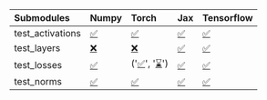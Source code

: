 | Submodules       | Numpy                                                                                                                           | Torch                                                                                                                                                                                                                                                                  | Jax                                                                                                                             | Tensorflow                                                                                                                      |
|:-----------------|:--------------------------------------------------------------------------------------------------------------------------------|:-----------------------------------------------------------------------------------------------------------------------------------------------------------------------------------------------------------------------------------------------------------------------|:--------------------------------------------------------------------------------------------------------------------------------|:--------------------------------------------------------------------------------------------------------------------------------|
| test_activations | <a href="https://github.com/unifyai/ivy/runs/8072290459?check_suite_focus=true" rel="noopener noreferrer" target="_blank">✅</a> | <a href="https://github.com/unifyai/ivy/runs/8072291213?check_suite_focus=true" rel="noopener noreferrer" target="_blank">✅</a>                                                                                                                                        | <a href="https://github.com/unifyai/ivy/runs/8072291851?check_suite_focus=true" rel="noopener noreferrer" target="_blank">✅</a> | <a href="https://github.com/unifyai/ivy/runs/8072292628?check_suite_focus=true" rel="noopener noreferrer" target="_blank">✅</a> |
| test_layers      | <a href="https://github.com/unifyai/ivy/runs/8072290681?check_suite_focus=true" rel="noopener noreferrer" target="_blank">❌</a> | <a href="https://github.com/unifyai/ivy/runs/8072291389?check_suite_focus=true" rel="noopener noreferrer" target="_blank">❌</a>                                                                                                                                        | <a href="https://github.com/unifyai/ivy/runs/8072292010?check_suite_focus=true" rel="noopener noreferrer" target="_blank">✅</a> | <a href="https://github.com/unifyai/ivy/runs/8072292775?check_suite_focus=true" rel="noopener noreferrer" target="_blank">✅</a> |
| test_losses      | <a href="https://github.com/unifyai/ivy/runs/8072290864?check_suite_focus=true" rel="noopener noreferrer" target="_blank">✅</a> | ('<a href="https://github.com/unifyai/ivy/runs/8070976091?check_suite_focus=true" rel="noopener noreferrer" target="_blank">✅</a>', '<a href="https://github.com/unifyai/ivy/runs/8072291550?check_suite_focus=true" rel="noopener noreferrer" target="_blank">⌛</a>') | <a href="https://github.com/unifyai/ivy/runs/8072292209?check_suite_focus=true" rel="noopener noreferrer" target="_blank">✅</a> | <a href="https://github.com/unifyai/ivy/runs/8072293002?check_suite_focus=true" rel="noopener noreferrer" target="_blank">✅</a> |
| test_norms       | <a href="https://github.com/unifyai/ivy/runs/8072291057?check_suite_focus=true" rel="noopener noreferrer" target="_blank">✅</a> | <a href="https://github.com/unifyai/ivy/runs/8072291697?check_suite_focus=true" rel="noopener noreferrer" target="_blank">✅</a>                                                                                                                                        | <a href="https://github.com/unifyai/ivy/runs/8072292426?check_suite_focus=true" rel="noopener noreferrer" target="_blank">✅</a> | <a href="https://github.com/unifyai/ivy/runs/8072293249?check_suite_focus=true" rel="noopener noreferrer" target="_blank">✅</a> |